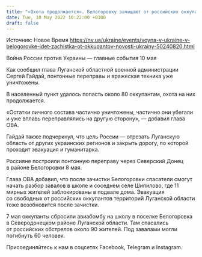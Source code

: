 ```yaml
---
title: "«Охота продолжается». Белогоровку зачищают от российских оккупантов, их понтоны и техника уничтожены — Гайдай"
date: Tue, 10 May 2022 10:22:00 +0300
draft: false
---
```

Источник: Новое Время https://nv.ua/ukraine/events/voyna-v-ukraine-v-belogorovke-idet-zachistka-ot-okkupantov-novosti-ukrainy-50240820.html


Война России против Украины — главные события 10 мая

 Как сообщил глава Луганской областной военной администрации Сергей Гайдай, понтонные переправы и вражеская техника уже уничтожены.

В населенный пункт удалось попасть около 80 оккупантам, охота на них продолжается.

«Остатки личного состава частично уничтожены, частично они убегали и уже вплавь переправлялись на другую сторону», — добавил глава ОВА.

Гайдай также подчеркнул, что цель России — отрезать Луганскую область от других украинских регионов и закрыть дорогу, по которой проходит эвакуация и гуманитарка.

Россияне построили понтонную переправу через Северский Донец в районе Белогоровки 8 мая.

Глава ОВА добавил, что после зачистки Белогоровки спасатели смогут начать разбор завалов в школе и соседнем селе Шипилово, где 11 мирных жителей заблокированы в подвале дома. Эвакуация со свободных от российских оккупантов территорий Луганской области тоже возобновится после зачистки.

7 мая оккупанты сбросили авиабомбу на школу в поселке Белогоровка в Северодонецком районе Луганской области. Там спасались от российских обстрелов около 90 жителей. Под завалами могли погибнуть 60 человек.

Присоединяйтесь к нам в соцсетях Facebook, Telegram и Instagram.
